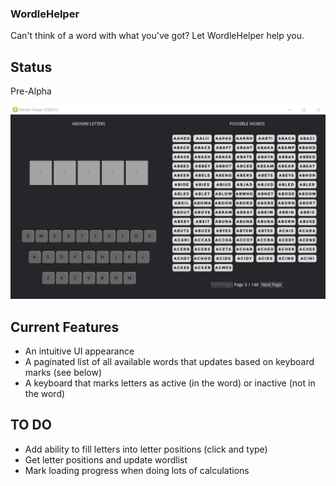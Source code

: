 ### WordleHelper
Can't think of a word with what you've got? Let WordleHelper help you.

## Status
Pre-Alpha

![Screenshot of the program as a work-in-progress. The left side of the program displays a space to mark known letter placements and a keyboard to mark known active or inactive letters. The right side of the program hosts a paginated list five-letter words.](./pre-alpha.png)

## Current Features
- An intuitive UI appearance
- A paginated list of all available words that updates based on keyboard marks (see below)
- A keyboard that marks letters as active (in the word) or inactive (not in the word)

## TO DO
- Add ability to fill letters into letter positions (click and type)
- Get letter positions and update wordlist
- Mark loading progress when doing lots of calculations